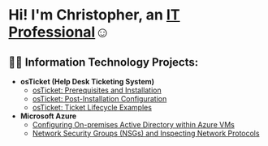 <h1>Hi! I'm Christopher, an <a href="www.linkedin.com/in/carellanonicolas">IT Professional</a>☺</h1>

<h2>👨‍💻 Information Technology Projects:</h2>

- <b>osTicket (Help Desk Ticketing System)</b>
  - [osTicket: Prerequisites and Installation](https://github.com/carellanonicolas/osticket-prereqs)
  - [osTicket: Post-Installation Configuration](https://github.com/carellanonicolas/post-install-config)
  - [osTicket: Ticket Lifecycle Examples](https://github.com/carellanonicolas/ticket-lifecycle)
- <b>Microsoft Azure</b>
  - [Configuring On-premises Active Directory within Azure VMs](https://github.com/carellanonicolas/configure-ad)
  - [Network Security Groups (NSGs) and Inspecting Network Protocols](https://github.com/carellanonicolas/azure-network-protocols)
